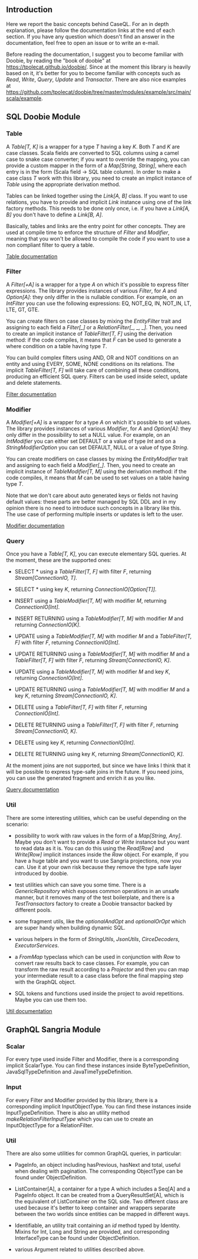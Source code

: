 ## Introduction

Here we report the basic concepts behind CaseQL. For an in depth explanation, please follow the documentation links
at the end of each section. If you have any question which doesn't find an answer in the documentation, feel free
to open an issue or to write an e-mail.

Before reading the documentation, I suggest you to become familiar with Doobie, by reading the "book of doobie" at
https://tpolecat.github.io/doobie/. Since at the moment this library is heavily based on it, it's better for you
to become familiar with concepts such as *Read*, *Write*, *Query*, *Update* and *Transactor*. There are also nice 
examples at https://github.com/tpolecat/doobie/tree/master/modules/example/src/main/scala/example.

## SQL Doobie Module

### Table

A *Table[T, K]* is a wrapper for a type *T* having a key *K*. Both *T* and *K* are case classes. Scala fields are 
converted to SQL columns using a camel case to snake case converter; if you want to override the mapping, you can 
provide a custom mapper in the form of a *Map[String, String]*, where each entry is in the form 
(Scala field -> SQL table column). In order to make a case class *T* work with this library, you need to create an 
implicit instance of *Table* using the appropriate derivation method.

Tables can be linked together using the *Link[A, B]* class. If you want to use relations, you have to provide and
implicit *Link* instance using one of the link factory methods. This needs to be done only once, i.e. if you have a
*Link[A, B]* you don't have to define a *Link[B, A]*.

Basically, tables and links are the entry point for other concepts. They are used at compile time to enforce the 
structure of *Filter* and *Modifier*, meaning that you won't be allowed to compile the code if you want to use a non
compliant filter to query a table. 

[Table documentation](./table.md)

### Filter

A *Filter[+A]* is a wrapper for a type *A* on which it's possible to express filter expressions. The library provides
instances of various *Filter*, for *A* and *Option[A]*: they only differ in the is nullable condition. For example, 
on an *IntFilter* you can use the following expressions: EQ, NOT_EQ, IN, NOT_IN, LT, LTE, GT, GTE.

You can create filters on case classes by mixing the *EntityFilter* trait and assigning to each field a *Filter[_]* or 
a *RelationFilter[_, _, _]*. Then, you need to create an implicit instance of *TableFilter[T, F]* using the derivation 
method: if the code compiles, it means that *F* can be used to generate a where condition on a table having type *T*.

You can build complex filters using AND, OR and NOT conditions on an entity and using EVERY, SOME, NONE conditions
on its relations. The implicit *TableFilter[T, F]* will take care of combining all these conditions, producing an
efficient SQL query. Filters can be used inside select, update and delete statements.

[Filter documentation](./filter.md)

### Modifier

A *Modifier[+A]* is a wrapper for a type *A* on which it's possible to set values. The library provides instances of
various *Modifier*, for *A* and *Option[A]*: they only differ in the possibility to set a NULL value. For example, 
on an *IntModifier* you can either set DEFAULT or a value of type *Int* and on a *StringModifierOption* you can set 
DEFAULT, NULL or a value of type *String*.

You can create modifiers on case classes by mixing the *EntityModifier* trait and assigning to each field a 
*Modifier[_]*. Then, you need to create an implicit instance of *TableModifier[T, M]* using the derivation method: 
if the code compiles, it means that *M* can be used to set values on a table having type *T*.

Note that we don't care about auto generated keys or fields not having default values: these parts are better managed
by SQL DDL and in my opinion there is no need to introduce such concepts in a library like this. The use case of
performing multiple inserts or updates is left to the user.

[Modifier documentation](./modifier.md)

### Query

Once you have a *Table[T, K]*, you can execute elementary SQL queries. At the moment, these are the supported ones:

- SELECT * using a *TableFilter[T, F]* with filter *F*, returning *Stream[ConnectionIO, T]*.

- SELECT * using key *K*, returning *ConnectionIO[Option[T]]*.

- INSERT using a *TableModifier[T, M]* with modifier *M*, returning *ConnectionIO[Int]*.

- INSERT RETURNING using a *TableModifier[T, M]* with modifier *M* and returning *ConnectionIO[K]*.

- UPDATE using a *TableModifier[T, M]* with modifier *M* and a *TableFilter[T, F]* with filter *F*, 
returning *ConnectionIO[Int]*.

- UPDATE RETURNING using a *TableModifier[T, M]* with modifier *M* and a *TableFilter[T, F]* with filter *F*, 
returning *Stream[ConnectionIO, K]*.

- UPDATE using a *TableModifier[T, M]* with modifier *M* and key *K*, returning *ConnectionIO[Int]*.

- UPDATE RETURNING using a *TableModifier[T, M]* with modifier *M* and a key *K*, returning *Stream[ConnectionIO, K]*.

- DELETE using a *TableFilter[T, F]* with filter *F*, returning *ConnectionIO[Int]*.

- DELETE RETURNING using a *TableFilter[T, F]* with filter *F*, returning *Stream[ConnectionIO, K]*.

- DELETE using key *K*, returning *ConnectionIO[Int]*.

- DELETE RETURNING using key *K*, returning *Stream[ConnectionIO, K]*.

At the moment joins are not supported, but since we have links I think that it will be possible to express type-safe
joins in the future. If you need joins, you can use the generated fragment and enrich it as you like.

[Query documentation](./modifier.md)

### Util

There are some interesting utilities, which can be useful depending on the scenario:

- possibility to work with raw values in the form of a *Map[String, Any]*. Maybe you don't want to provide a *Read* or 
*Write* instance but you want to read data as it is. You can do this using the *Read[Row]* and *Write[Row]* implicit
instances inside the *Raw* object. For example, if you have a huge table and you want to use Sangria projections, now
you can. Use it at your own risk because they remove the type safe layer introduced by doobie.

- test utilities which can save you some time. There is a *GenericRepository* which exposes common operations in an
unsafe manner, but it removes many of the test boilerplate, and there is a *TestTransactors* factory to create a
Doobie transactor backed by different pools.

- some fragment utils, like the *optionalAndOpt* and *optionalOrOpt* which are super handy when building dynamic SQL.

- various helpers in the form of *StringUtils*, *JsonUtils*, *CirceDecoders*, *ExecutorServices*.

- a *FromMap* typeclass which can be used in conjunction with *Row* to convert raw results back to case classes.
For example, you can transform the raw result according to a *Projector* and then you can map your intermediate
result to a case class before the final mapping step with the GraphQL object.

- SQL tokens and functions used inside the project to avoid repetitions. Maybe you can use them too.

[Util documentation](./util.md)

## GraphQL Sangria Module

### Scalar

For every type used inside Filter and Modifier, there is a corresponding implicit ScalarType. 
You can find these instances inside ByteTypeDefinition, JavaSqlTypeDefinition and JavaTimeTypeDefinition.

### Input

For every Filter and Modifier provided by this library, there is a corresponding implicit InputObjectType.
You can find these instances inside InputTypeDefinition. There is also an utility method *makeRelationFilterInputType*
which you can use to create an InputObjectType for a RelationFilter.

### Util

There are also some utilities for common GraphQL queries, in particular:

- PageInfo, an object including hasPrevious, hasNext and total, useful when dealing with pagination. The corresponding
ObjectType can be found under ObjectDefinition.

- ListContainer[A], a container for a type A which includes a Seq[A] and a PageInfo object. It can be created from
a QueryResultSet[A], which is the equivalent of ListContainer on the SQL side. Two different class are
used because it's better to keep container and wrappers separate between the two worlds since entities can
be mapped in different ways.

- Identifiable, an utility trait containing an *id* method typed by Identity. Mixins for Int, Long and String
are provided, and corresponding InterfaceType can be found under ObjectDefinition.

- various Argument related to utilities described above.
